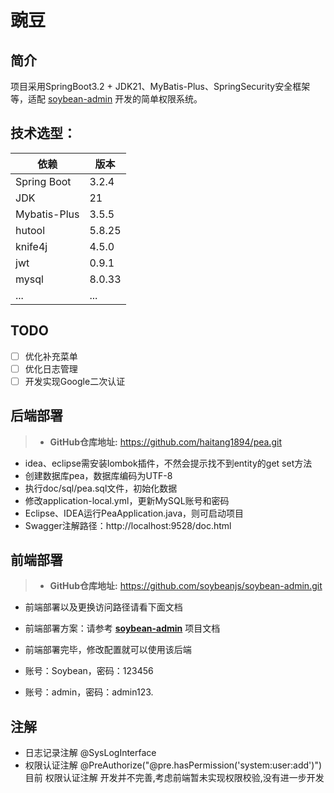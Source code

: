 # 豌豆

## 简介

项目采用SpringBoot3.2 +
JDK21、MyBatis-Plus、SpringSecurity安全框架等，适配 [soybean-admin](https://gitee.com/honghuangdc/soybean-admin)
开发的简单权限系统。

## **技术选型：**

| 依赖           | 版本     |
|--------------|--------|
| Spring Boot  | 3.2.4  |
| JDK          | 21     |
| Mybatis-Plus | 3.5.5  |
| hutool       | 5.8.25 |
| knife4j      | 4.5.0  |
| jwt          | 0.9.1  |
| mysql        | 8.0.33 |
| ...          | ...    |

## TODO

- [ ] 优化补充菜单
- [ ] 优化日志管理
- [ ] 开发实现Google二次认证

## 后端部署

> - **GitHub仓库地址:** https://github.com/haitang1894/pea.git

- idea、eclipse需安装lombok插件，不然会提示找不到entity的get set方法
- 创建数据库pea，数据库编码为UTF-8
- 执行doc/sql/pea.sql文件，初始化数据
- 修改application-local.yml，更新MySQL账号和密码
- Eclipse、IDEA运行PeaApplication.java，则可启动项目
- Swagger注解路径：http://localhost:9528/doc.html

## 前端部署

> - **GitHub仓库地址:**  https://github.com/soybeanjs/soybean-admin.git

- 前端部署以及更换访问路径请看下面文档


- 前端部署方案：请参考 **[soybean-admin](https://docs.soybeanjs.cn/zh/)** 项目文档

- 前端部署完毕，修改配置就可以使用该后端

- 账号：Soybean，密码：123456

- 账号：admin，密码：admin123.

## 注解

- 日志记录注解 @SysLogInterface
- 权限认证注解 @PreAuthorize("@pre.hasPermission('system:user:add')")
  目前 权限认证注解 开发并不完善,考虑前端暂未实现权限校验,没有进一步开发
